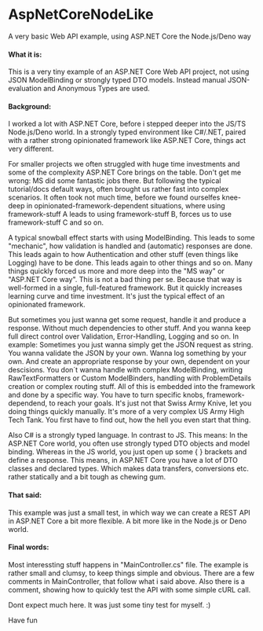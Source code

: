 # AspNetCoreNodeLike
A very basic Web API example, using ASP.NET Core the Node.js/Deno way

#### What it is:

This is a very tiny example of an ASP.NET Core Web API project, not using JSON ModelBinding or strongly typed DTO models. Instead manual JSON-evaluation and Anonymous Types are used.

#### Background:

I worked a lot with ASP.NET Core, before i stepped deeper into the JS/TS Node.js/Deno world. In a strongly typed environment like C#/.NET, paired with a rather strong opinionated framework like ASP.NET Core, things act very different.

For smaller projects we often struggled with huge time investments and some of the complexity ASP.NET Core brings on the table. Don't get me wrong: MS did some fantastic jobs there. But following the typical tutorial/docs default ways, often brought us rather fast into complex scenarios. It often took not much time, before we found ourselfes knee-deep in opinionated-framework-dependent situations, where using framework-stuff A leads to using framework-stuff B, forces us to use framework-stuff C and so on.

A typical snowball effect starts with using ModelBinding. This leads to some "mechanic", how validation  is handled and (automatic) responses are done. This leads again to how Authentication and other stuff (even things like Logging) have to be done. This leads again to other things and so on. Many things quickly forced us more and more deep into the "MS way" or "ASP.NET Core way". This is not a bad thing per se. Because that way is well-formed in a single, full-featured framework. But it quickly increases learning curve and time investment. It's just the typical effect of an opinionated framework.

But sometimes you just wanna get some request, handle it and produce a response. Without much dependencies to other stuff. And you wanna keep full direct control over Validation, Error-Handling, Logging and so on. In example: Sometimes you just wanna simply get the JSON request as string. You wanna validate the JSON by your own. Wanna log something by your own. And create an appropriate response by your own, dependent on your descisions. You don´t wanna handle with complex ModelBinding, writing RawTextFormatters or Custom ModelBinders, handling with ProblemDetails creation or complex routing stuff. All of this is embedded into the framework and done by a specific way. You have to turn specific knobs, framework-dependend, to reach your goals. It's just not that Swiss Army Knive, let you doing things quickly manually. It's more of a very complex US Army High Tech Tank. You first have to find out, how the hell you even start that thing.

Also C# is a strongly typed language. In contrast to JS. This means: In the ASP.NET Core world, you often use strongly typed DTO objects and model binding. Whereas in the JS world, you just open up some { } brackets and define a response. This means, in ASP.NET Core you have a lot of DTO classes and declared types. Which makes data transfers, conversions etc. rather statically and a bit tough as chewing gum.

#### That said:

This example was just a small test, in which way we can create a REST API in ASP.NET Core a bit more flexible. A bit more like in the Node.js or Deno world.

#### Final words:

Most interessting stuff happens in "MainController.cs" file. The example is rather small and clumsy, to keep things simple and obvious. There are a few comments in MainController, that follow what i said above. Also there is a comment, showing how to quickly test the API with some simple cURL call.

Dont expect much here. It was just some tiny test for myself. :)

Have fun
